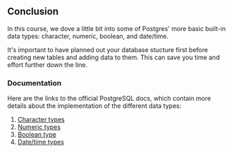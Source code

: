 ## Conclusion

In this course, we dove a little bit into some of Postgres' more basic built-in
 data types: character, numeric, boolean, and date/time.

It's important to have planned out your database stucture first before 
creating new tables and adding data to them. This can save you time and effort 
further down the line.

### Documentation

Here are the links to the official PostgreSQL docs, which contain more details 
about the implementation of the different data types:
1. [Character types](https://www.postgresql.org/docs/current/datatype-character.html)
2. [Numeric types](https://www.postgresql.org/docs/current/datatype-numeric.html)
3. [Boolean type](https://www.postgresql.org/docs/current/datatype-boolean.html)
4. [Date/time types](https://www.postgresql.org/docs/current/datatype-datetime.html)
